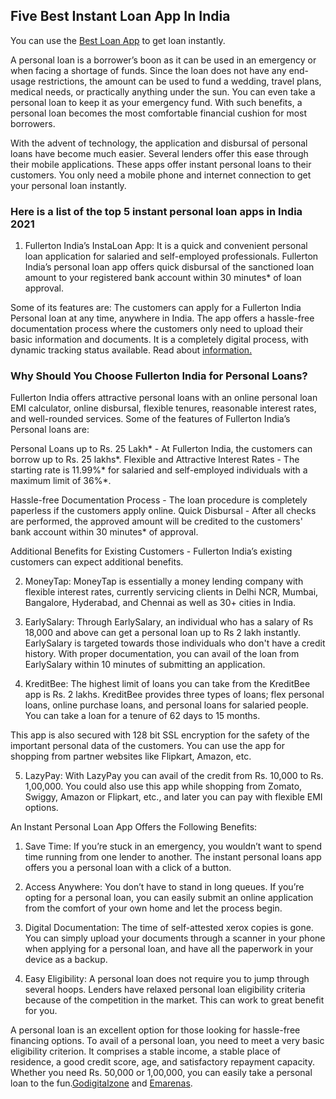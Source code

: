 ## Five Best Instant Loan App In India

You can use the [Best Loan App](https://www.godigitalzone.in/business/instant-personal-loan-apps/) to get loan instantly.

A personal loan is a borrower’s boon as it can be used in an emergency or when facing a shortage of funds. Since the loan does not have any end-usage restrictions, the amount can be used to fund a wedding, travel plans, medical needs, or practically anything under the sun. You can even take a personal loan to keep it as your emergency fund. With such benefits, a personal loan becomes the most comfortable financial cushion for most borrowers. 

With the advent of technology, the application and disbursal of personal loans have become much easier. Several lenders offer this ease through their mobile applications. These apps offer instant personal loans to their customers. You only need a mobile phone and internet connection to get your personal loan instantly.

### Here is a list of the top 5 instant personal loan apps in India 2021
1. Fullerton India’s InstaLoan App: It is a quick and convenient personal loan application for salaried and self-employed professionals. Fullerton India’s personal loan app offers quick disbursal of the sanctioned loan amount to your registered bank account within 30 minutes* of loan approval.

Some of its features are:
The customers can apply for a Fullerton India Personal loan at any time, anywhere in India.
The app offers a hassle-free documentation process where the customers only need to upload their basic information and documents.
It is a completely digital process, with dynamic tracking status available. Read about [information.](https://emarenas.com/information/rastriya-parivarik-labh-yojana/)

### Why Should You Choose Fullerton India for Personal Loans?
Fullerton India offers attractive personal loans with an online personal loan EMI calculator, online disbursal, flexible tenures, reasonable interest rates, and well-rounded services. Some of the features of Fullerton India’s Personal loans are:

Personal Loans up to Rs. 25 Lakh* - At Fullerton India, the customers can borrow up to Rs. 25 lakhs*.
Flexible and Attractive Interest Rates - The starting rate is 11.99%* for salaried and self-employed individuals with a maximum limit of 36%*.

Hassle-free Documentation Process - The loan procedure is completely paperless if the customers apply online.
Quick Disbursal - After all checks are performed, the approved amount will be credited to the customers' bank account within 30 minutes* of approval.

Additional Benefits for Existing Customers - Fullerton India’s existing customers can expect additional benefits.

2. MoneyTap: MoneyTap is essentially a money lending company with flexible interest rates, currently servicing clients in Delhi NCR, Mumbai, Bangalore, Hyderabad, and Chennai as well as 30+ cities in India.

3. EarlySalary: Through EarlySalary, an individual who has a salary of Rs 18,000 and above can get a personal loan up to Rs 2 lakh instantly. EarlySalary is targeted towards those individuals who don't have a credit history. With proper documentation, you can avail of the loan from EarlySalary within 10 minutes of submitting an application.

4. KreditBee: The highest limit of loans you can take from the KreditBee app is Rs. 2 lakhs. KreditBee provides three types of loans; flex personal loans, online purchase loans, and personal loans for salaried people. You can take a loan for a tenure of 62 days to 15 months.

This app is also secured with 128 bit SSL encryption for the safety of the important personal data of the customers. You can use the app for shopping from partner websites like Flipkart, Amazon, etc.

5. LazyPay: With LazyPay you can avail of the credit from Rs. 10,000 to Rs. 1,00,000. You could also use this app while shopping from Zomato, Swiggy, Amazon or Flipkart, etc., and later you can pay with flexible EMI options.

An Instant Personal Loan App Offers the Following Benefits:
1. Save Time: If you’re stuck in an emergency, you wouldn’t want to spend time running from one lender to another. The instant personal loans app offers you a personal loan with a click of a button.

2. Access Anywhere: You don’t have to stand in long queues. If you’re opting for a personal loan, you can easily submit an online application from the comfort of your own home and let the process begin.

3. Digital Documentation: The time of self-attested xerox copies is gone. You can simply upload your documents through a scanner in your phone when applying for a personal loan, and have all the paperwork in your device as a backup.

4. Easy Eligibility: A personal loan does not require you to jump through several hoops. Lenders have relaxed personal loan eligibility criteria because of the competition in the market. This can work to great benefit for you.

A personal loan is an excellent option for those looking for hassle-free financing options. To avail of a personal loan, you need to meet a very basic eligibility criterion. It comprises a stable income, a stable place of residence, a good credit score, age, and satisfactory repayment capacity. Whether you need Rs. 50,000 or 1,00,000, you can easily take a personal loan to the fun.[Godigitalzone](https://www.godigitalzone.in/) and [Emarenas](https://emarenas.com/).

